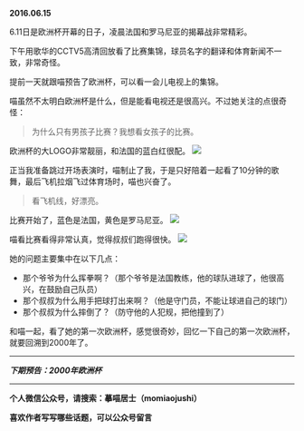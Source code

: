 **2016.06.15**

6.11日是欧洲杯开幕的日子，凌晨法国和罗马尼亚的揭幕战非常精彩。

下午用歌华的CCTV5高清回放看了比赛集锦，球员名字的翻译和体育新闻不一致，非常奇怪。

提前一天就跟喵预告了欧洲杯，可以看一会儿电视上的集锦。

喵虽然不太明白欧洲杯是什么，但是能看电视还是很高兴。不过她关注的点很奇怪：

>为什么只有男孩子比赛？我想看女孩子的比赛。

欧洲杯的大LOGO非常靓丽，和法国的蓝白红很配。
![](http://upload-images.jianshu.io/upload_images/51001-7bfa1ed4e21b1a1c.jpg?imageMogr2/auto-orient/strip%7CimageView2/2/w/1240)

正当我准备跳过开场表演时，喵制止了我，于是只好陪着一起看了10分钟的歌舞，最后飞机拉烟飞过体育场时，喵也兴奋了。

>看飞机线，好漂亮。

比赛开始了，蓝色是法国，黄色是罗马尼亚。
![](http://upload-images.jianshu.io/upload_images/51001-db882e60a1e174a1.jpg?imageMogr2/auto-orient/strip%7CimageView2/2/w/1240)

喵看比赛看得非常认真，觉得叔叔们跑得很快。
![](http://upload-images.jianshu.io/upload_images/51001-e833006e19abcd87.jpg?imageMogr2/auto-orient/strip%7CimageView2/2/w/1240)

她的问题主要集中在以下几点：
* 那个爷爷为什么挥拳啊？（那个爷爷是法国教练，他的球队进球了，他很高兴，在鼓励自己队员）
* 那个叔叔为什么用手把球打出来啊？（他是守门员，不能让球进自己的球门）
* 那个叔叔为什么摔倒了？（防守他的人犯规，把他撞到了）

和喵一起，看了她的第一次欧洲杯，感觉很奇妙，回忆一下自己的第一次欧洲杯，就要回溯到2000年了。

***

***下期预告：2000年欧洲杯***

***

**个人微信公众号，请搜索：摹喵居士（momiaojushi）**

**喜欢作者写写哪些话题，可以公众号留言**